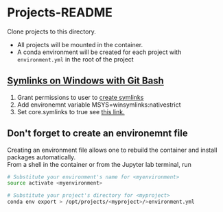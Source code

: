 # Projects-README

Clone projects to this directory.  

* All projects will be mounted in the container.
* A conda environment will be created for each project with `environment.yml` in the root of the project

## [Symlinks on Windows with Git Bash](https://www.joshkel.com/2018/01/18/symlinks-in-windows/)

1. Grant permissions to user to [create symlinks](https://github.com/git-for-windows/git/wiki/Symbolic-Links#allowing-non-administrators-to-create-symbolic-links)  
1. Add environemnt variable MSYS=winsymlinks:nativestrict  
1. Set core.symlinks to true see [this link.](https://stackoverflow.com/questions/32847697/windows-specific-git-configuration-settings-where-are-they-set/32849199#32849199)  


## Don't forget to create an environemnt file

Creating an environment file allows one to rebuild the container and install packages automatically.  
From a shell in the container or from the Jupyter lab terminal, run  

```bash  
# Substitute your environment's name for <myenvironment>
source activate <myenvironment>

# Substitute your project's directory for <myproject>
conda env export > /opt/projects/<myproject>/>environment.yml  
```